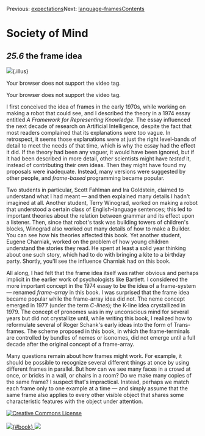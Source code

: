 <div class="chapnav">

<span class="prev">Previous: [expectations](./som-25.5.html)</span><span
class="next">Next: [language-frames](./som-26.html)</span><span
class="contents">[Contents](index.html)</span>
<div class="titlebar">

Society of Mind
===============

</div>

</div>

*25.6* the frame idea
---------------------

![](./illus/ch25/25-15.png){.illus}

Your browser does not support the video tag.

Your browser does not support the video tag.

I first conceived the idea of frames in the early 1970s, while working
on making a robot that could see, and I described the theory in a 1974
essay entitled *A Framework for Representing Knowledge.* The essay
influenced the next decade of research on Artificial Intelligence,
despite the fact that most readers complained that its explanations were
too vague. In retrospect, it seems those explanations were at just the
right level-bands of detail to meet the needs of that time, which is why
the essay had the effect it did. If the theory had been any vaguer, it
would have been ignored, but if it had been described in more detail,
other scientists might have *tested* it, instead of contributing their
own ideas. Then they might have found my proposals were inadequate.
Instead, many versions were suggested by other people, and *frame-based*
programming became popular.

Two students in particular, Scott Fahlman and Ira Goldstein, claimed to
understand what I had meant — and then explained many details I hadn't
imagined at all. Another student, Terry Winograd, worked on making a
robot that understood a certain class of English-language sentences;
this led to important theories about the relation between grammar and
its effect upon a listener. Then, since that robot's task was building
towers of children's blocks, Winograd also worked out many details of
how to make a Builder. You can see how his theories affected this book.
Yet another student, Eugene Charniak, worked on the problem of how young
children understand the stories they read. He spent at least a solid
year thinking about one such story, which had to do with bringing a kite
to a birthday party. Shortly, you'll see the influence Charniak had on
this book.

All along, I had felt that the frame idea itself was rather obvious and
perhaps implicit in the earlier work of psychologists like Bartlett. I
considered the more important concept in the 1974 essay to be the idea
of a frame-system — renamed *frame-array* in this book. I was surprised
that the frame idea became popular while the frame-array idea did not.
The neme concept emerged in 1977 (under the term *C-lines*); the K-line
idea crystallized in 1979. The concept of pronomes was in my unconscious
mind for several years but did not crystallize until, while writing this
book, I realized how to reformulate several of Roger Schank's early
ideas into the form of Trans-frames. The scheme proposed in this book,
in which the frame-terminals are controlled by bundles of nemes or
isonomes, did not emerge until a full decade after the original concept
of a frame-array.

Many questions remain about how frames might work. For example, it
should be possible to recognize several different things at once by
using different frames in parallel. But how can we see many faces in a
crowd at once, or bricks in a wall, or chairs in a room? Do we make many
copies of the same frame? I suspect that's impractical. Instead, perhaps
we match each frame only to one example at a time — and simply assume
that the same frame also applies to every other visible object that
shares some characteristic features with the object under attention.

<div class="footer">

[![Creative Commons
License](http://i.creativecommons.org/l/by-nc-sa/3.0/80x15.png)](http://creativecommons.org/licenses/by-nc-sa/3.0/deed.en_US)\
\
[![](./images/som_book.jpeg){#book}
![](./images/a_logo_17.gif)](http://www.amazon.com/gp/product/0671657135?ie=UTF8&camp=1789&creativeASIN=0671657135&linkCode=xm2&tag=marvinminsky)

</div>
